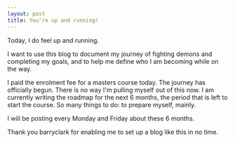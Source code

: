 ```yaml
---
layout: post
title: You're up and running!
---
```


Today, I do feel up and running. 

I want to use this blog to document my journey of fighting demons and completing my goals, and to help me define who I am becoming while on the way.

I paid the enrolment fee for a masters course today. The journey has officially begun. There is no way I'm pulling myself out of this now. I am currently writing the roadmap for the next 6 months, the period that is left to start the course. So many things to do: to prepare myself, mainly. 

I will be posting every Monday and Friday about these 6 months.

Thank you barryclark for enabling me to set up a blog like this in no time.

